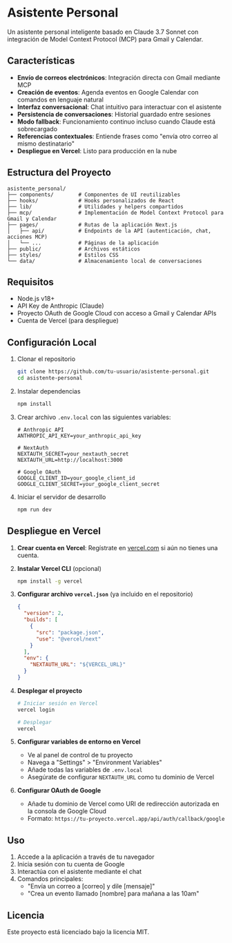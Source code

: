 # Asistente Personal

Un asistente personal inteligente basado en Claude 3.7 Sonnet con integración de Model Context Protocol (MCP) para Gmail y Calendar.

## Características

- **Envío de correos electrónicos**: Integración directa con Gmail mediante MCP
- **Creación de eventos**: Agenda eventos en Google Calendar con comandos en lenguaje natural
- **Interfaz conversacional**: Chat intuitivo para interactuar con el asistente
- **Persistencia de conversaciones**: Historial guardado entre sesiones
- **Modo fallback**: Funcionamiento continuo incluso cuando Claude está sobrecargado
- **Referencias contextuales**: Entiende frases como "envía otro correo al mismo destinatario"
- **Despliegue en Vercel**: Listo para producción en la nube

## Estructura del Proyecto

```
asistente_personal/
├── components/        # Componentes de UI reutilizables
├── hooks/             # Hooks personalizados de React
├── lib/               # Utilidades y helpers compartidos
├── mcp/               # Implementación de Model Context Protocol para Gmail y Calendar
├── pages/             # Rutas de la aplicación Next.js
│   ├── api/           # Endpoints de la API (autenticación, chat, acciones MCP)
│   └── ...            # Páginas de la aplicación
├── public/            # Archivos estáticos
├── styles/            # Estilos CSS
└── data/              # Almacenamiento local de conversaciones
```

## Requisitos

- Node.js v18+
- API Key de Anthropic (Claude)
- Proyecto OAuth de Google Cloud con acceso a Gmail y Calendar APIs
- Cuenta de Vercel (para despliegue)

## Configuración Local

1. Clonar el repositorio
   ```bash
   git clone https://github.com/tu-usuario/asistente-personal.git
   cd asistente-personal
   ```

2. Instalar dependencias
   ```bash
   npm install
   ```

3. Crear archivo `.env.local` con las siguientes variables:
   ```
   # Anthropic API
   ANTHROPIC_API_KEY=your_anthropic_api_key
   
   # NextAuth
   NEXTAUTH_SECRET=your_nextauth_secret
   NEXTAUTH_URL=http://localhost:3000
   
   # Google OAuth
   GOOGLE_CLIENT_ID=your_google_client_id
   GOOGLE_CLIENT_SECRET=your_google_client_secret
   ```

4. Iniciar el servidor de desarrollo
   ```bash
   npm run dev
   ```

## Despliegue en Vercel

1. **Crear cuenta en Vercel**: Regístrate en [vercel.com](https://vercel.com) si aún no tienes una cuenta.

2. **Instalar Vercel CLI** (opcional)
   ```bash
   npm install -g vercel
   ```

3. **Configurar archivo `vercel.json`** (ya incluido en el repositorio)
   ```json
   {
     "version": 2,
     "builds": [
       {
         "src": "package.json",
         "use": "@vercel/next"
       }
     ],
     "env": {
       "NEXTAUTH_URL": "${VERCEL_URL}"
     }
   }
   ```

4. **Desplegar el proyecto**
   ```bash
   # Iniciar sesión en Vercel
   vercel login
   
   # Desplegar
   vercel
   ```

5. **Configurar variables de entorno en Vercel**
   - Ve al panel de control de tu proyecto
   - Navega a "Settings" > "Environment Variables"
   - Añade todas las variables de `.env.local`
   - Asegúrate de configurar `NEXTAUTH_URL` como tu dominio de Vercel

6. **Configurar OAuth de Google**
   - Añade tu dominio de Vercel como URI de redirección autorizada en la consola de Google Cloud
   - Formato: `https://tu-proyecto.vercel.app/api/auth/callback/google`

## Uso

1. Accede a la aplicación a través de tu navegador
2. Inicia sesión con tu cuenta de Google
3. Interactúa con el asistente mediante el chat
4. Comandos principales:
   - "Envía un correo a [correo] y dile [mensaje]"
   - "Crea un evento llamado [nombre] para mañana a las 10am"

## Licencia

Este proyecto está licenciado bajo la licencia MIT. 